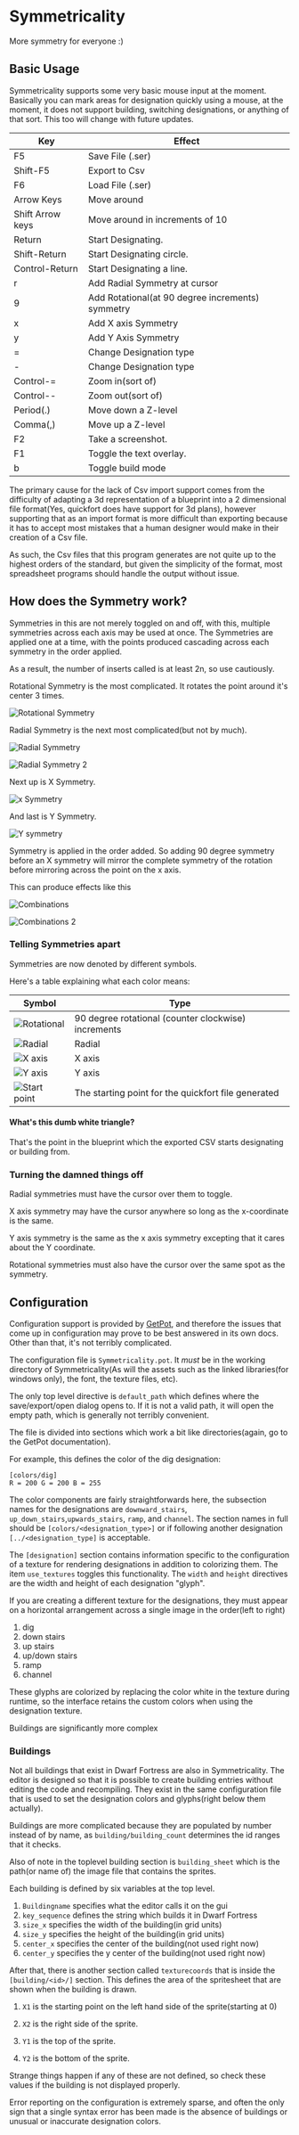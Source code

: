 Symmetricality
==============

More symmetry for everyone :)

Basic Usage
-----------

Symmetricality supports some very basic mouse input at the moment. Basically you can mark areas for designation quickly using a mouse, at the moment, it does not support building, switching designations, or anything of that sort. This too will change with future updates.

| Key              | Effect                                           |
|------------------|--------------------------------------------------|
| F5               | Save File (.ser)                                 |
| Shift-F5         | Export to Csv                                    |
| F6               | Load File (.ser)                                 |
| Arrow Keys       | Move around                                      |
| Shift Arrow keys | Move around in increments of 10                  |
| Return           | Start Designating.                               |
| Shift-Return     | Start Designating circle.                        |
| Control-Return   | Start Designating a line.                        |
| r                | Add Radial Symmetry at cursor                    |
| 9                | Add Rotational(at 90 degree increments) symmetry |
| x                | Add X axis Symmetry                              |
| y                | Add Y Axis Symmetry                              |
| =                | Change Designation type                          |
| \-               | Change Designation type                          |
|Control-=         | Zoom in(sort of)|
|Control-\-        | Zoom out(sort of)|
| Period(.)        | Move down a Z-level                              |
| Comma(,)         | Move up a Z-level                                |
| F2               | Take a screenshot.                               |
| F1               | Toggle the text overlay.                         |
|b				   | Toggle build mode								  |

The primary cause for the lack of Csv import support comes from the difficulty
of adapting a 3d representation of a blueprint into a 2 dimensional file
format(Yes, quickfort does have support for 3d plans), however supporting that
as an import format is more difficult than exporting because it has to accept
most mistakes that a human designer would make in their creation of a Csv file.

As such, the Csv files that this program generates are not quite up to the
highest orders of the standard, but given the simplicity of the format, most
spreadsheet programs should handle the output without issue.

How does the Symmetry work?
---------------------------

Symmetries in this are not merely toggled on and off, with this, multiple
symmetries across each axis may be used at once. The Symmetries are applied one
at a time, with the points produced cascading across each symmetry in the order
applied.

As a result, the number of inserts called is at least 2n, so use cautiously.

Rotational Symmetry is the most complicated. It rotates the point around it's
center 3 times.

![Rotational Symmetry](http://i.imgur.com/guuqSBR.png)

Radial Symmetry is the next most complicated(but not by much).

![Radial Symmetry](http://i.imgur.com/ZwfO5zN.png)

![Radial Symmetry 2](<http://i.imgur.com/6k1PaCd.png>)

Next up is X Symmetry.

![x Symmetry](<http://i.imgur.com/7pN3ii2.png>)

And last is Y Symmetry.

![Y symmetry](<http://i.imgur.com/u8SsO6G.png>)

Symmetry is applied in the order added. So adding 90 degree symmetry before an X
symmetry will mirror the complete symmetry of the rotation before mirroring
across the point on the x axis.

This can produce effects like this

![Combinations](http://i.imgur.com/FdDpbov.png)

![Combinations 2](http://i.imgur.com/1CN9EY9.png)

### Telling Symmetries apart

Symmetries are now denoted by different symbols.

Here's a table explaining what each color means:

|Symbol|Type|
|-----|----|
|![Rotational](http://i.imgur.com/KmCXy9t.png)| 90 degree rotational (counter clockwise) increments|
|![Radial](http://i.imgur.com/oWRxJaA.png)| Radial|
|![X axis](http://i.imgur.com/B6gxOqw.png)|X axis|
|![Y axis](http://i.imgur.com/hHd014N.png)|Y axis|
|![Start point](http://i.imgur.com/xqWElbw.png)|The starting point for the quickfort file generated|
#### What's this dumb white triangle?

That's the point in the blueprint which the exported CSV starts designating or building from.

### Turning the damned things off

Radial symmetries must have the cursor over them to toggle.

X axis symmetry may have the cursor anywhere so long as the x-coordinate is the same.

Y axis symmetry is the same as the x axis symmetry excepting that it cares about the Y coordinate.

Rotational symmetries must also have the cursor over the same spot as the symmetry.


Configuration
-------------

Configuration support is provided by [GetPot](http://getpot.sourceforge.net/),
and therefore the issues that come up in configuration may prove to be best
answered in its own docs. Other than that, it's not terribly complicated.
 

The configuration file is `Symmetricality.pot`. It *must* be in the working directory of Symmetricality(As will the assets such as the linked libraries(for windows only), the font, the texture files, etc).

The only top level directive is `default_path` which defines where the save/export/open dialog opens to. If it is not a valid path, it will open the empty path, which is generally not terribly convenient.

The file is divided into sections which work a bit like directories(again, go to the GetPot documentation).

For example, this defines the color of the dig designation:

``` 
[colors/dig]
R = 200 G = 200 B = 255
```

The color components are fairly straightforwards here, the subsection names for the designations are `downward_stairs`, `up_down_stairs`,`upwards_stairs`, `ramp`, and `channel`. 
The section names in full should be `[colors/<designation_type>]` or if following another designation `[../<designation_type]` is acceptable.

The `[designation]` section contains information specific to the configuration of a texture for rendering designations in addition to colorizing them. 
The item `use_textures` toggles this functionality.
The `width` and `height` directives are the width and height of each designation "glyph".

If you are creating a different texture for the designations, they must appear on a horizontal arrangement across a single image in the order(left to right)

1) dig
2) down stairs
3) up stairs
4) up/down stairs
5) ramp
6) channel

These glyphs are colorized by replacing the color white in the texture during runtime, so the interface retains the custom colors when using the designation texture.

Buildings are significantly more complex

### Buildings

Not all buildings that exist in Dwarf Fortress are also in Symmetricality. The editor is designed so that it is possible to 
create building entries without editing the code and recompiling. They exist in the same configuration file that is used to 
set the designation colors and glyphs(right below them actually).

Buildings are more complicated because they are populated by number instead of by name, as `building/building_count` determines the id ranges that it checks.

Also of note in the toplevel building section is `building_sheet` which is the path(or name of) the image file that contains the sprites.

Each building is defined by six variables at the top level.

1) `Buildingname` specifies what the editor calls it on the gui
2) `key_sequence` defines the string which builds it in Dwarf Fortress
3) `size_x` specifies the width of the building(in grid units)
4) `size_y` specifies the height of the building(in grid units)
5) `center_x` specifies the center of the building(not used right now)
6) `center_y` specifies the y center of the building(not used right now)

After that, there is another section called `texturecoords` that is inside the `[building/<id>/]` section.
This defines the area of the spritesheet that are shown when the building is drawn.

1) `X1` is the starting point on the left hand side of the sprite(starting at 0)

2) `X2` is the right side of the sprite.

3) `Y1` is the top of the sprite.

4) `Y2` is the bottom of the sprite.

Strange things happen if any of these are not defined, so check these values if the building is not displayed properly.

Error reporting on the configuration is extremely sparse, and often the only sign that a single syntax error has been made is the absence of buildings or unusual or inaccurate designation colors.